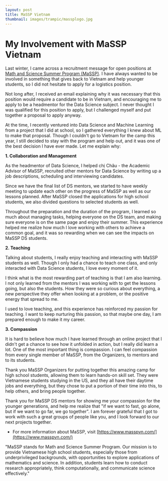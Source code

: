 ```yaml
---
layout: post
title: MaSSP Vietnam
thumbnail: images/trampic/massplogo.jpg
---
```


# My Involvement with MaSSP Vietnam


Last winter, I came across a recruitment message for open positions at [Math and Science Summer Program (MaSSP)](https://www.masspvn.com/). I have always wanted to be involved in something that gives back to Vietnam and help younger students, so I did not hesitate to apply for a logistics position.

Not long after, I received an email explaining why it was necessary that this position would require a candidate to be in Vietnam, and encouraging me to apply to be a headmentor for the Data Science subject. I never thought I was qualified for this position to apply, but I challenged myself and put together a proposal to apply anyway.

At the time, I recently ventured into Data Science and Machine Learning from a project that I did at school, so I gathered everything I knew about ML to make that proposal. Though I couldn't go to Vietnam for the camp this year, I still decided to stay with the program and help out, and it was one of the best decision I have ever made. Let me explain why:

__1. Collaboration and Management__

As the headmentor of Data Science, I helped chị Châu - the Academic Advisor of MaSSP, recruited other mentors for Data Science by writing up a job descriptions, scheduling and interviewing candidates.

Since we have the final list of DS mentors, we started to have weekly meeting to update each other on the progress of MaSSP as well as our lessons planned. After MaSSP closed the applications for high school students, we also divided questions to selected students as well.

Throughout the preparation and the duration of the program, I learned so much about managing tasks, helping everyone on the DS team, and making sure everyone is on the same page and enjoy their summer. This experience helped me realize how much I love working with others to achieve a common goal, and it was so rewarding when we can see the impacts on MaSSP DS students.


__2. Teaching__

Talking about students, I really enjoy teaching and interacting with MaSSP students as well. Though I only had a chance to teach one class, and only interacted with Data Science students, I love every moment of it.

I think what is the most rewarding part of teaching is that I am also learning. I not only learned from the mentors I was working with to get the lessons going, but also the students. How they were so curious about everything, a new perspective they offer when looking at a problem, or the positive energy that spread to me.

I used to love teaching, and this experience has reinforced my passion for teaching. I want to keep nurturing this passion, so that maybe one day, I am prepared enough to make it my career.


__3. Compassion__

It is hard to believe how much I have learned through an online project that I didn't get a chance to see how it unfolded in action, but I really did learn a lot. One of the most important thing is compassion. I can feel compassion from every single member of MaSSP, from the Organizers, to mentors and to its students.

Thank you MaSSP Organizers for putting together this amazing camp for high school students, allowing them to learn hands-on skill set. They were Vietnamese students studying in the US, and they all have their daytime jobs and everything, but they chose to put a portion of their time into this, to help others, and bring people together.

Thank you for MaSSP DS mentors for showing me your compassion for the younger generations, and help me realize that "if we want to fast, go alone, but if we want to go far, we go together". I am forever grateful that I got to work with such a great groups of people like you, and I look forward to our next projects together.

* For more information about MaSSP, visit [https://www.masspvn.com/](https://www.masspvn.com/)

"MaSSP stands for Math and Science Summer Program. Our mission is to provide Vietnamese high school students, especially those from underprivileged backgrounds, with opportunities to explore applications of mathematics and science. In addition, students learn how to conduct research appropriately, think computationally, and communicate science effectively."
